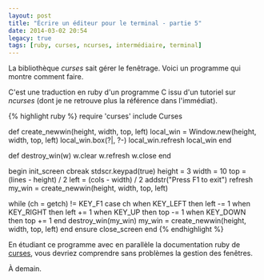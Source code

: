 ```yaml
---
layout: post
title: "Écrire un éditeur pour le terminal - partie 5"
date: 2014-03-02 20:54
legacy: true
tags: [ruby, curses, ncurses, intermédiaire, terminal]
---
```




La bibliothèque *curses* sait gérer le fenêtrage. Voici un programme qui
montre comment faire.

<!-- more -->

C'est une traduction en ruby d'un programme C issu d'un tutoriel
sur *ncurses* (dont je ne retrouve plus la référence dans l'immédiat).

{% highlight ruby %}
require 'curses'
include Curses

def create_newwin(height, width, top, left)
  local_win = Window.new(height, width, top, left)
  local_win.box(?|, ?-)
  local_win.refresh
  local_win
end

def destroy_win(w)
  w.clear
  w.refresh
  w.close
end

begin
  init_screen
  cbreak
  stdscr.keypad(true)
  height = 3
  width = 10
  top = (lines - height) / 2
  left = (cols - width) / 2
  addstr("Press F1 to exit")
  refresh
  my_win = create_newwin(height, width, top, left)

  while (ch = getch) != KEY_F1
    case ch
    when KEY_LEFT then left -= 1
    when KEY_RIGHT then left += 1
    when KEY_UP then top -= 1
    when KEY_DOWN then top += 1
    end
    destroy_win(my_win)
    my_win = create_newwin(height, width, top, left)
  end
ensure
  close_screen
end
{% endhighlight %}

En étudiant ce programme avec en parallèle la documentation ruby
de [curses](http://ruby-doc.org/stdlib-2.1.0/libdoc/curses/rdoc/Curses.html),
vous devriez comprendre sans problèmes la gestion des fenêtres.




À demain.



